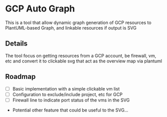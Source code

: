 # GCP Auto Graph

This is a tool that allow dynamic graph generation of GCP resources to PlantUML-based Graph, and linkable resources if output is SVG

## Details

The tool focus on getting resources from a GCP account, be firewall, vm, etc and convert it to clickable svg that act as the overview map via plantuml

## Roadmap

- [ ] Basic implementation with a simple clickable vm list
- [ ] Configuration to exclude/include project, etc for GCP
- [ ] Firewall line to indicate port status of the vms in the SVG
- Potential other feature that could be useful to the SVG...

